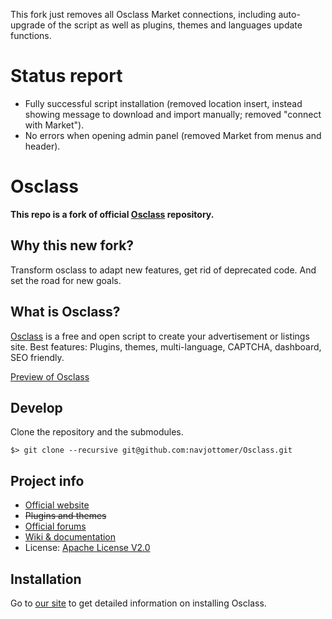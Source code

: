This fork just removes all Osclass Market connections, including auto-upgrade of the script as well as plugins, themes and languages update functions.

# Status report

- Fully successful script installation (removed location insert, instead showing message to download and import manually; removed "connect with Market").
- No errors when opening admin panel (removed Market from menus and header).

# Osclass

**This repo is a fork of official [Osclass][original-code] repository.**
## Why this new fork?
Transform osclass to adapt new features, get rid of deprecated code. And set the road for new goals.

## What is Osclass?
[Osclass] is a free
and open script to create your advertisement or listings site. Best features: Plugins,
themes, multi-language, CAPTCHA, dashboard, SEO friendly.

[Preview of Osclass][demo]

## Develop

Clone the repository and the submodules.

```
$> git clone --recursive git@github.com:navjottomer/Osclass.git
```

## Project info

* [Official website][osclass]
* ~~Plugins and themes~~
* [Official forums][forums]
* [Wiki & documentation][wiki]
* License: [Apache License V2.0][license]


## Installation

Go to [our site][installing] to get detailed information on installing Osclass.

[original-code]: https://github.com/osclass/Osclass
[osclass]: https://osclass.org/
[preview]: https://osclass.org/wp-content/uploads/2011/01/single_job_board-1024x729.png
[code]: https://github.com/navjottomer/Osclass
[market]: https://market.osclass.org/
[demo]: https://osclass.org/page/demo
[forums]: http://forums.osclass.org/
[wiki]: https://doc.osclass.org/Main_Page
[license]: http://www.apache.org/licenses/LICENSE-2.0
[installing]: https://osclass.org/installing-osclass/
